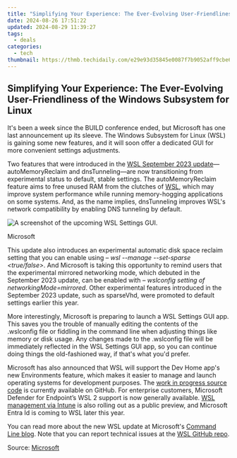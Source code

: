 ```yaml
---
title: "Simplifying Your Experience: The Ever-Evolving User-Friendliness of the Windows Subsystem for Linux"
date: 2024-08-26 17:51:22
updated: 2024-08-29 11:39:27
tags:
  - deals
categories:
  - tech
thumbnail: https://thmb.techidaily.com/e29e93d35845e0087f7b9052aff9cbe637121c31e79b4423801c6a206d9b7bce.jpg
---
```


## Simplifying Your Experience: The Ever-Evolving User-Friendliness of the Windows Subsystem for Linux

It's been a week since the BUILD conference ended, but Microsoft has one last announcement up its sleeve. The Windows Subsystem for Linux (WSL) is gaining some new features, and it will soon offer a dedicated GUI for more convenient settings adjustments.

 Two features that were introduced in the [WSL September 2023 update](https://devblogs.microsoft.com/commandline/windows-subsystem-for-linux-september-2023-update/)—autoMemoryReclaim and dnsTunneling—are now transitioning from experimental status to default, stable settings. The autoMemoryReclaim feature aims to free unused RAM from the clutches of [WSL](https://extra-guidance.techidaily.com/2024-approved-quick-tips-to-master-free-countdown-functions/), which may improve system performance while running memory-hogging applications on some systems. And, as the name implies, dnsTunneling improves WSL's network compatibility by enabling DNS tunneling by default.

![A screenshot of the upcoming WSL Settings GUI.](https://static1.howtogeekimages.com/wordpress/wp-content/uploads/2024/05/53.jpg) 

Microsoft

 This update also introduces an experimental automatic disk space reclaim setting that you can enable using _– wsl --manage --set-sparse <true/false>_. And Microsoft is taking this opportunity to remind users that the experimental mirrored networking mode, which debuted in the September 2023 update, can be enabled with _– wslconfig setting of networkingMode=mirrored_. Other experimental features introduced in the September 2023 update, such as sparseVhd, were promoted to default settings earlier this year.

 More interestingly, Microsoft is preparing to launch a WSL Settings GUI app. This saves you the trouble of manually editing the contents of the .wslconfig file or fiddling in the command line when adjusting things like memory or disk usage. Any changes made to the .wslconfig file will be immediately reflected in the WSL Settings GUI app, so you can continue doing things the old-fashioned way, if that's what you'd prefer.

 Microsoft has also announced that WSL will support the Dev Home app's new Environments feature, which makes it easier to manage and launch operating systems for development purposes. The [work in progress source code](https://github.com/WhitewaterFoundry/DevHomeWSLExtension) is currently available on GitHub. For enterprise customers, Microsoft Defender for Endpoint’s WSL 2 support is now generally available. [WSL management via Intune](https://learn.microsoft.com/en-us/windows/wsl/enterprise#configure-recommended-settings-with-intune) is also rolling out as a public preview, and Microsoft Entra Id is coming to WSL later this year.

 You can read more about the new WSL update at Microsoft's [Command Line blog](https://devblogs.microsoft.com/commandline/whats-new-in-the-windows-subsystem-for-linux-in-may-2024/). Note that you can report technical issues at the [WSL GitHub repo](https://github.com/microsoft/wsl).

 Source: [Microsoft](https://devblogs.microsoft.com/commandline/whats-new-in-the-windows-subsystem-for-linux-in-may-2024/)

<ins class="adsbygoogle"
     style="display:block"
     data-ad-format="autorelaxed"
     data-ad-client="ca-pub-7571918770474297"
     data-ad-slot="1223367746"></ins>



<ins class="adsbygoogle"
     style="display:block"
     data-ad-client="ca-pub-7571918770474297"
     data-ad-slot="8358498916"
     data-ad-format="auto"
     data-full-width-responsive="true"></ins>
